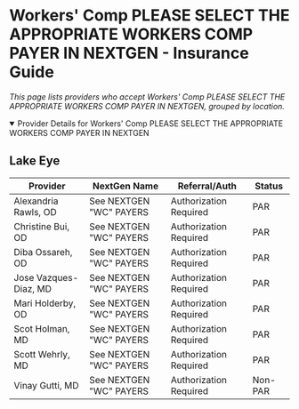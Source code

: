 # Workers' Comp PLEASE SELECT THE APPROPRIATE WORKERS COMP PAYER IN NEXTGEN - Insurance Guide

*This page lists providers who accept Workers' Comp PLEASE SELECT THE APPROPRIATE WORKERS COMP PAYER IN NEXTGEN, grouped by location.*

<details open><summary>Provider Details for Workers' Comp PLEASE SELECT THE APPROPRIATE WORKERS COMP PAYER IN NEXTGEN</summary>

## Lake Eye 

| Provider | NextGen Name | Referral/Auth | Status |
|----------|-------------|--------------|--------|
| Alexandria Rawls, OD | See NEXTGEN "WC" PAYERS | Authorization Required | PAR |
| Christine Bui, OD | See NEXTGEN "WC" PAYERS | Authorization Required | PAR |
| Diba Ossareh, OD | See NEXTGEN "WC" PAYERS | Authorization Required | PAR |
| Jose Vazques-Diaz, MD | See NEXTGEN "WC" PAYERS | Authorization Required | PAR |
| Mari Holderby, OD | See NEXTGEN "WC" PAYERS | Authorization Required | PAR |
| Scot Holman, MD | See NEXTGEN "WC" PAYERS | Authorization Required | PAR |
| Scott Wehrly, MD | See NEXTGEN "WC" PAYERS | Authorization Required | PAR |
| Vinay Gutti, MD | See NEXTGEN "WC" PAYERS | Authorization Required | Non-PAR |

</details>

